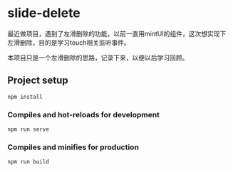 # slide-delete

最近做项目，遇到了左滑删除的功能，以前一直用mintUI的组件，这次想实现下左滑删除，目的是学习touch相关监听事件。

本项目只是一个左滑删除的思路，记录下来，以便以后学习回顾。

## Project setup
```
npm install
```

### Compiles and hot-reloads for development
```
npm run serve
```

### Compiles and minifies for production
```
npm run build
```
